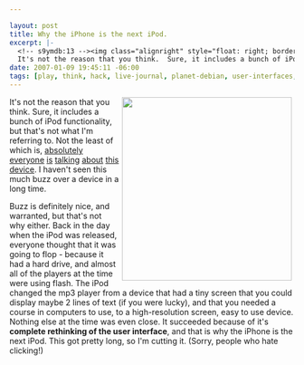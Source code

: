 ```yaml
--- 

layout: post
title: Why the iPhone is the next iPod.
excerpt: |-
  <!-- s9ymdb:13 --><img class="alignright" style="float: right; border: 0px; padding-left: 5px; padding-right: 5px;" src="/wp-content/uploads/iphone.jpg" alt="" width="300" height="324" />
  It's not the reason that you think.  Sure, it includes a bunch of iPod functionality, but that's not what I'm referring to.
date: 2007-01-09 19:45:11 -06:00
tags: [play, think, hack, live-journal, planet-debian, user-interfaces, ipod, apple, iphone]
---
```

<!-- s9ymdb:13 --><img class="alignright" style="float: right; border: 0px; padding-left: 5px; padding-right: 5px;" src="/wp-content/uploads/iphone.jpg" alt="" width="300" height="324" />
It's not the reason that you think.  Sure, it includes a bunch of iPod functionality, but that's not what I'm referring to.  Not the least of which is, <a href="http://gizmodo.com/gadgets/macworld2007/apple-iphone-the-specs--official-press-release-227530.php">absolutely</a> <a href="http://feeds.feedburner.com/~r/43Folders/~3/73121122/">everyone</a> <a href="http://feeds.feedburner.com/~r/readwriteweb/~3/73068768/iphone_macworld07_keynote.php">is</a> <a href="http://blogumentary.typepad.com/chuck/2007/01/omfg.html">talking</a> <a href="http://feeds.feedburner.com/~r/typepad/sborsch/ctd/~3/73057541/iphone_changing.html">about</a> <a href="http://www.tribulaciones.org/blog/computers/geek/iphone_09-01-2007.">this</a> <a href="http://www.twistermc.com/blog/2007/01/09/apple-iphonepdaipod-wow">device</a>.  I haven't seen this much buzz over a device in a long time.

Buzz is definitely nice, and warranted, but that's not why either.  Back in the day when the iPod was released, everyone thought that it was going to flop - because it had a hard drive, and almost all of the players at the time were using flash.  The iPod changed the mp3 player from a device that had a tiny screen that you could display maybe 2 lines of text (if you were lucky), and that you needed a course in computers to use, to a high-resolution screen, easy to use device.  Nothing else at the time was even close.  It succeeded because of it's <strong>complete rethinking of the user interface</strong>, and that is why the iPhone is the next iPod.  This got pretty long, so I'm cutting it.  (Sorry, people who hate clicking!)
